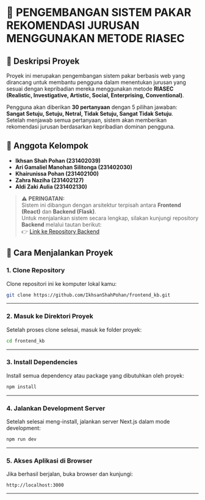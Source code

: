 # 🧠 PENGEMBANGAN SISTEM PAKAR REKOMENDASI JURUSAN MENGGUNAKAN METODE RIASEC

## 📌 Deskripsi Proyek

Proyek ini merupakan pengembangan sistem pakar berbasis web yang dirancang untuk membantu pengguna dalam menentukan jurusan yang sesuai dengan kepribadian mereka menggunakan metode **RIASEC (Realistic, Investigative, Artistic, Social, Enterprising, Conventional)**.

Pengguna akan diberikan **30 pertanyaan** dengan 5 pilihan jawaban:  
**Sangat Setuju, Setuju, Netral, Tidak Setuju, Sangat Tidak Setuju**.  
Setelah menjawab semua pertanyaan, sistem akan memberikan rekomendasi jurusan berdasarkan kepribadian dominan pengguna.

## 👥 Anggota Kelompok

- **Ikhsan Shah Pohan (231402039)**
- **Ari Gamaliel Manohan Silitonga (231402030)**
- **Khairunissa Pohan (231402100)**
- **Zahra Naziha (231402127)**
- **Aldi Zaki Aulia (231402130)**

> ⚠️ **PERINGATAN:**  
> Sistem ini dibangun dengan arsitektur terpisah antara **Frontend (React)** dan **Backend (Flask)**.  
> Untuk menjalankan sistem secara lengkap, silakan kunjungi repository **Backend** melalui tautan berikut:  
> 👉 [Link ke Repository Backend](https://github.com/IkhsanShahPohan/BE_ExpertSystemMajorRecomendation)


## 🚀 Cara Menjalankan Proyek

### 1. Clone Repository

Clone repositori ini ke komputer lokal kamu:

```bash
git clone https://github.com/IkhsanShahPohan/frontend_kb.git
```

---

### 2. Masuk ke Direktori Proyek

Setelah proses clone selesai, masuk ke folder proyek:

```bash
cd frontend_kb
```

---

### 3. Install Dependencies

Install semua dependency atau package yang dibutuhkan oleh proyek:

```bash
npm install
```

---

### 4. Jalankan Development Server

Setelah selesai meng-install, jalankan server Next.js dalam mode development:

```bash
npm run dev
```

---

### 5. Akses Aplikasi di Browser

Jika berhasil berjalan, buka browser dan kunjungi:

```
http://localhost:3000
```

---

